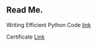 ## Read Me.

Writing Efficient Python Code [link](https://campus.datacamp.com/courses/writing-efficient-python-code/foundations-for-efficiencies)

Certificate [Link](https://www.datacamp.com/statement-of-accomplishment/track/1f24f5ce019c061feb748e68994419bde67287b5) 